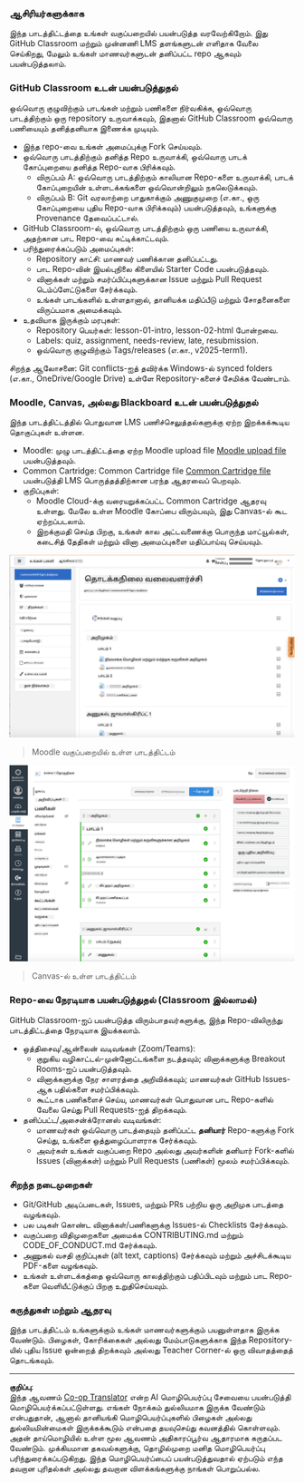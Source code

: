<!--
CO_OP_TRANSLATOR_METADATA:
{
  "original_hash": "71009af209f81cc01a1f2d324200375f",
  "translation_date": "2025-10-11T11:35:57+00:00",
  "source_file": "for-teachers.md",
  "language_code": "ta"
}
-->
### ஆசிரியர்களுக்காக

இந்த பாடத்திட்டத்தை உங்கள் வகுப்பறையில் பயன்படுத்த வரவேற்கிறோம். இது GitHub Classroom மற்றும் முன்னணி LMS தளங்களுடன் எளிதாக வேலை செய்கிறது, மேலும் உங்கள் மாணவர்களுடன் தனிப்பட்ட repo ஆகவும் பயன்படுத்தலாம்.

### GitHub Classroom உடன் பயன்படுத்துதல்

ஒவ்வொரு குழுவிற்கும் பாடங்கள் மற்றும் பணிகளை நிர்வகிக்க, ஒவ்வொரு பாடத்திற்கும் ஒரு repository உருவாக்கவும், இதனால் GitHub Classroom ஒவ்வொரு பணியையும் தனித்தனியாக இணைக்க முடியும்.

- இந்த repo-வை உங்கள் அமைப்புக்கு Fork செய்யவும்.
- ஒவ்வொரு பாடத்திற்கும் தனித்த Repo உருவாக்கி, ஒவ்வொரு பாடக் கோப்புறையை தனித்த Repo-வாக பிரிக்கவும்.
  - விருப்பம் A: ஒவ்வொரு பாடத்திற்கும் காலியான Repo-களை உருவாக்கி, பாடக் கோப்புறையின் உள்ளடக்கங்களை ஒவ்வொன்றிலும் நகலெடுக்கவும்.
  - விருப்பம் B: Git வரலாற்றை பாதுகாக்கும் அணுகுமுறை (எ.கா., ஒரு கோப்புறையை புதிய Repo-வாக பிரிக்கவும்) பயன்படுத்தவும், உங்களுக்கு Provenance தேவைப்பட்டால்.
- GitHub Classroom-ல், ஒவ்வொரு பாடத்திற்கும் ஒரு பணியை உருவாக்கி, அதற்கான பாட Repo-வை சுட்டிக்காட்டவும்.
- பரிந்துரைக்கப்படும் அமைப்புகள்:
  - Repository காட்சி: மாணவர் பணிக்கான தனிப்பட்டது.
  - பாட Repo-வின் இயல்புநிலை கிளையில் Starter Code பயன்படுத்தவும்.
  - வினாக்கள் மற்றும் சமர்ப்பிப்புகளுக்கான Issue மற்றும் Pull Request டெம்ப்ளேட்டுகளை சேர்க்கவும்.
  - உங்கள் பாடங்களில் உள்ளதானால், தானியக்க மதிப்பீடு மற்றும் சோதனைகளை விருப்பமாக அமைக்கவும்.
- உதவியாக இருக்கும் மரபுகள்:
  - Repository பெயர்கள்: lesson-01-intro, lesson-02-html போன்றவை.
  - Labels: quiz, assignment, needs-review, late, resubmission.
  - ஒவ்வொரு குழுவிற்கும் Tags/releases (எ.கா., v2025-term1).

சிறந்த ஆலோசனை: Git conflicts-ஐத் தவிர்க்க Windows-ல் synced folders (எ.கா., OneDrive/Google Drive) உள்ளே Repository-களைச் சேமிக்க வேண்டாம்.

### Moodle, Canvas, அல்லது Blackboard உடன் பயன்படுத்துதல்

இந்த பாடத்திட்டத்தில் பொதுவான LMS பணிச்செலுத்தல்களுக்கு ஏற்ற இறக்கக்கூடிய தொகுப்புகள் உள்ளன.

- Moodle: முழு பாடத்திட்டத்தை ஏற்ற Moodle upload file [Moodle upload file](../../../../../../../teaching-files/webdev-moodle.mbz) பயன்படுத்தவும்.
- Common Cartridge: Common Cartridge file [Common Cartridge file](../../../../../../../teaching-files/webdev-common-cartridge.imscc) பயன்படுத்தி LMS பொருத்தத்திற்கான பரந்த ஆதரவைப் பெறவும்.
- குறிப்புகள்:
  - Moodle Cloud-க்கு வரையறுக்கப்பட்ட Common Cartridge ஆதரவு உள்ளது. மேலே உள்ள Moodle கோப்பை விரும்பவும், இது Canvas-ல் கூட ஏற்றப்படலாம்.
  - இறக்குமதி செய்த பிறகு, உங்கள் கால அட்டவணைக்கு பொருந்த மாட்யூல்கள், கடைசித் தேதிகள் மற்றும் வினா அமைப்புகளை மதிப்பாய்வு செய்யவும்.

![Moodle](../../translated_images/moodle.94eb93d714a50cb2c97435b408017dee224348b61bc86203ffd43a4f4e57b95f.ta.png)
> Moodle வகுப்பறையில் உள்ள பாடத்திட்டம்

![Canvas](../../translated_images/canvas.fbd605ff8e5b8aff567d398528ce113db304446b90b9cad55c654de3fdfcda34.ta.png)
> Canvas-ல் உள்ள பாடத்திட்டம்

### Repo-வை நேரடியாக பயன்படுத்துதல் (Classroom இல்லாமல்)

GitHub Classroom-ஐப் பயன்படுத்த விரும்பாதவர்களுக்கு, இந்த Repo-விலிருந்து பாடத்திட்டத்தை நேரடியாக இயக்கலாம்.

- ஒத்திசைவு/ஆன்லைன் வடிவங்கள் (Zoom/Teams):
  - குறுகிய வழிகாட்டல்-முன்னோட்டங்களை நடத்தவும்; வினாக்களுக்கு Breakout Rooms-ஐப் பயன்படுத்தவும்.
  - வினாக்களுக்கு நேர சாளரத்தை அறிவிக்கவும்; மாணவர்கள் GitHub Issues-ஆக பதில்களை சமர்ப்பிக்கவும்.
  - கூட்டாக பணிகளைச் செய்ய, மாணவர்கள் பொதுவான பாட Repo-களில் வேலை செய்து Pull Requests-ஐத் திறக்கவும்.
- தனிப்பட்ட/அசைன்க்ரோனஸ் வடிவங்கள்:
  - மாணவர்கள் ஒவ்வொரு பாடத்தையும் தனிப்பட்ட **தனியார்** Repo-களுக்கு Fork செய்து, உங்களை ஒத்துழைப்பாளராக சேர்க்கவும்.
  - அவர்கள் உங்கள் வகுப்பறை Repo அல்லது அவர்களின் தனியார் Fork-களில் Issues (வினாக்கள்) மற்றும் Pull Requests (பணிகள்) மூலம் சமர்ப்பிக்கவும்.

### சிறந்த நடைமுறைகள்

- Git/GitHub அடிப்படைகள், Issues, மற்றும் PRs பற்றிய ஒரு அறிமுக பாடத்தை வழங்கவும்.
- பல படிகள் கொண்ட வினாக்கள்/பணிகளுக்கு Issues-ல் Checklists சேர்க்கவும்.
- வகுப்பறை விதிமுறைகளை அமைக்க CONTRIBUTING.md மற்றும் CODE_OF_CONDUCT.md சேர்க்கவும்.
- அணுகல் வசதி குறிப்புகள் (alt text, captions) சேர்க்கவும் மற்றும் அச்சிடக்கூடிய PDF-களை வழங்கவும்.
- உங்கள் உள்ளடக்கத்தை ஒவ்வொரு காலத்திற்கும் பதிப்பிடவும் மற்றும் பாட Repo-களை வெளியீட்டுக்குப் பிறகு உறுதிசெய்யவும்.

### கருத்துகள் மற்றும் ஆதரவு

இந்த பாடத்திட்டம் உங்களுக்கும் உங்கள் மாணவர்களுக்கும் பயனுள்ளதாக இருக்க வேண்டும். பிழைகள், கோரிக்கைகள் அல்லது மேம்பாடுகளுக்காக இந்த Repository-யில் புதிய Issue ஒன்றைத் திறக்கவும் அல்லது Teacher Corner-ல் ஒரு விவாதத்தைத் தொடங்கவும்.

---

**குறிப்பு**:  
இந்த ஆவணம் [Co-op Translator](https://github.com/Azure/co-op-translator) என்ற AI மொழிபெயர்ப்பு சேவையை பயன்படுத்தி மொழிபெயர்க்கப்பட்டுள்ளது. எங்கள் நோக்கம் துல்லியமாக இருக்க வேண்டும் என்பதுதான், ஆனால் தானியங்கி மொழிபெயர்ப்புகளில் பிழைகள் அல்லது துல்லியமின்மைகள் இருக்கக்கூடும் என்பதை தயவுசெய்து கவனத்தில் கொள்ளவும். அதன் தாய்மொழியில் உள்ள மூல ஆவணம் அதிகாரப்பூர்வ ஆதாரமாக கருதப்பட வேண்டும். முக்கியமான தகவல்களுக்கு, தொழில்முறை மனித மொழிபெயர்ப்பு பரிந்துரைக்கப்படுகிறது. இந்த மொழிபெயர்ப்பைப் பயன்படுத்துவதால் ஏற்படும் எந்த தவறான புரிதல்கள் அல்லது தவறான விளக்கங்களுக்கு நாங்கள் பொறுப்பல்ல.